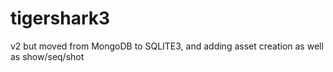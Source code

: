 # tigershark3
v2 but moved from MongoDB to SQLITE3, and adding asset creation as well as show/seq/shot
